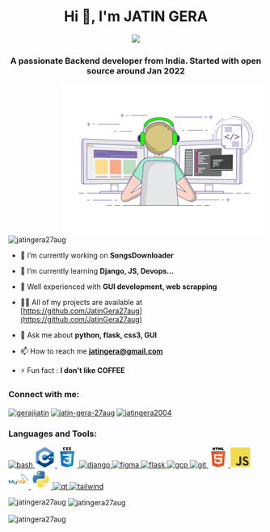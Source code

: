 <h1 align="center">Hi 👋, I'm JATIN GERA</h1>
<div align="center"> <img src="https://media.licdn.com/dms/image/D4D16AQGFE01aj85VJQ/profile-displaybackgroundimage-shrink_350_1400/0/1673815052193?e=1697068800&v=beta&t=H26vMWH0uSKXcXDYxfjYhJk83UBpXEY50gcjYR5WsNQ"> </div>
<h3 align="center">A passionate Backend developer from India. Started with open source around Jan 2022</h3>
<img align="right" alt="Coding" width="400" src="https://raw.githubusercontent.com/devSouvik/devSouvik/master/gif3.gif">
<p align="left"> <img src="https://komarev.com/ghpvc/?username=jatingera27aug&label=Profile%20views&color=0e75b6&style=flat" alt="jatingera27aug" /> </p>

- 🔭 I’m currently working on **SongsDownloader**

- 🌱 I’m currently learning **Django, JS, Devops...**

- 💪 Well experienced with **GUI development, web scrapping**

- 👨‍💻 All of my projects are available at [https://github.com/JatinGera27aug](https://github.com/JatinGera27aug)

- 💬 Ask me about **python, flask, css3, GUI**

- 📫 How to reach me **jatingera@gmail.com**

- ⚡ Fun fact : **I don't like COFFEE**

<h3 align="left">Connect with me:</h3>
<p align="left">
<a href="https://twitter.com/gerajijatin" target="blank"><img align="center" src="https://raw.githubusercontent.com/rahuldkjain/github-profile-readme-generator/master/src/images/icons/Social/twitter.svg" alt="gerajijatin" height="30" width="40" /></a>
<a href="https://linkedin.com/in/jatin-gera-27aug" target="blank"><img align="center" src="https://raw.githubusercontent.com/rahuldkjain/github-profile-readme-generator/master/src/images/icons/Social/linked-in-alt.svg" alt="jatin-gera-27aug" height="30" width="40" /></a>
<a href="https://instagram.com/jatingera2004" target="blank"><img align="center" src="https://raw.githubusercontent.com/rahuldkjain/github-profile-readme-generator/master/src/images/icons/Social/instagram.svg" alt="jatingera2004" height="30" width="40" /></a>
</p>

<h3 align="left">Languages and Tools:</h3>
<p align="left"> <a href="https://www.gnu.org/software/bash/" target="_blank" rel="noreferrer"> <img src="https://www.vectorlogo.zone/logos/gnu_bash/gnu_bash-icon.svg" alt="bash" width="40" height="40"/> </a> <a href="https://www.w3schools.com/cpp/" target="_blank" rel="noreferrer"> <img src="https://raw.githubusercontent.com/devicons/devicon/master/icons/cplusplus/cplusplus-original.svg" alt="cplusplus" width="40" height="40"/> </a> <a href="https://www.w3schools.com/css/" target="_blank" rel="noreferrer"> <img src="https://raw.githubusercontent.com/devicons/devicon/master/icons/css3/css3-original-wordmark.svg" alt="css3" width="40" height="40"/> </a> <a href="https://www.djangoproject.com/" target="_blank" rel="noreferrer"> <img src="https://cdn.worldvectorlogo.com/logos/django.svg" alt="django" width="40" height="40"/> </a> <a href="https://www.figma.com/" target="_blank" rel="noreferrer"> <img src="https://www.vectorlogo.zone/logos/figma/figma-icon.svg" alt="figma" width="40" height="40"/> </a> <a href="https://flask.palletsprojects.com/" target="_blank" rel="noreferrer"> <img src="https://www.vectorlogo.zone/logos/pocoo_flask/pocoo_flask-icon.svg" alt="flask" width="40" height="40"/> </a> <a href="https://cloud.google.com" target="_blank" rel="noreferrer"> <img src="https://www.vectorlogo.zone/logos/google_cloud/google_cloud-icon.svg" alt="gcp" width="40" height="40"/> </a> <a href="https://git-scm.com/" target="_blank" rel="noreferrer"> <img src="https://www.vectorlogo.zone/logos/git-scm/git-scm-icon.svg" alt="git" width="40" height="40"/> </a> <a href="https://www.w3.org/html/" target="_blank" rel="noreferrer"> <img src="https://raw.githubusercontent.com/devicons/devicon/master/icons/html5/html5-original-wordmark.svg" alt="html5" width="40" height="40"/> </a> <a href="https://developer.mozilla.org/en-US/docs/Web/JavaScript" target="_blank" rel="noreferrer"> <img src="https://raw.githubusercontent.com/devicons/devicon/master/icons/javascript/javascript-original.svg" alt="javascript" width="40" height="40"/> </a> <a href="https://www.mysql.com/" target="_blank" rel="noreferrer"> <img src="https://raw.githubusercontent.com/devicons/devicon/master/icons/mysql/mysql-original-wordmark.svg" alt="mysql" width="40" height="40"/> </a>  <a href="https://www.python.org" target="_blank" rel="noreferrer"> <img src="https://raw.githubusercontent.com/devicons/devicon/master/icons/python/python-original.svg" alt="python" width="40" height="40"/> </a> <a href="https://www.qt.io/" target="_blank" rel="noreferrer"> <img src="https://upload.wikimedia.org/wikipedia/commons/0/0b/Qt_logo_2016.svg" alt="qt" width="40" height="40"/> </a> <a href="https://tailwindcss.com/" target="_blank" rel="noreferrer"> <img src="https://www.vectorlogo.zone/logos/tailwindcss/tailwindcss-icon.svg" alt="tailwind" width="40" height="40"/> </a> </p>

<p><img align="left" src="https://github-readme-stats.vercel.app/api/top-langs?username=jatingera27aug&show_icons=true&locale=en&layout=compact" alt="jatingera27aug" /></p>

<p>&nbsp;<img align="center" src="https://github-readme-stats.vercel.app/api?username=jatingera27aug&show_icons=true&locale=en" alt="jatingera27aug" /></p>

<p><img align="center" src="https://github-readme-streak-stats.herokuapp.com/?user=jatingera27aug&" alt="jatingera27aug" /></p>
